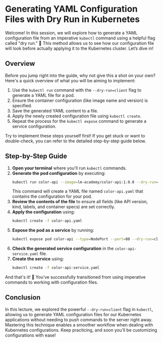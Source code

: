 # Generating YAML Configuration Files with Dry Run in Kubernetes

Welcome! In this session, we will explore how to generate a YAML configuration file from an imperative `kubectl` command using a helpful flag called "dry run." 🎉 This method allows us to see how our configuration file will look before actually applying it to the Kubernetes cluster. Let’s dive in!

## Overview

Before you jump right into the guide, why not give this a shot on your own? Here's a quick overview of what you will be aiming to implement:

1. Use the `kubectl run` command with the `--dry-run=client` flag to generate a YAML file for a pod.
2. Ensure the container configuration (like image name and version) is specified.
3. Save the generated YAML content to a file.
4. Apply the newly created configuration file using `kubectl create`.
5. Repeat the process for the `kubectl expose` command to generate a service configuration.

Try to implement these steps yourself first! If you get stuck or want to double-check, you can refer to the detailed step-by-step guide below.

## Step-by-Step Guide

1. **Open your terminal** where you'll run `kubectl` commands.
2. **Generate the pod configuration** by executing:
   ```bash
   kubectl run color-api --image=lm-academy/color-api:1.0.0 --dry-run=client -o yaml > color-api.yaml
   ```
   This command will create a YAML file named `color-api.yaml` that contains the configuration for your pod.
3. **Review the contents of the file** to ensure all fields (like API version, kind, labels, and container specs) are set correctly.
4. **Apply the configuration** using:
   ```bash
   kubectl create -f color-api.yaml
   ```
5. **Expose the pod as a service** by running:
   ```bash
   kubectl expose pod color-api --type=NodePort --port=80 --dry-run=client -o yaml > color-api-service.yaml
   ```
6. **Check the generated service configuration** in the `color-api-service.yaml` file.
7. **Create the service** using:
   ```bash
   kubectl create -f color-api-service.yaml
   ```

And that's it! 🎊 You’ve successfully transitioned from using imperative commands to working with configuration files.

## Conclusion

In this lecture, we explored the powerful `--dry-run=client` flag in `kubectl`, allowing us to generate YAML configuration files for our Kubernetes applications without needing to push commands to the server right away. Mastering this technique enables a smoother workflow when dealing with Kubernetes configurations. Keep practicing, and soon you'll be customizing configurations with ease!
